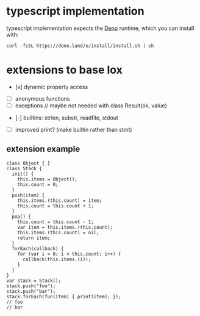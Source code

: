 # typescript implementation

typescript implementation expects the [Deno](https://github.com/denoland/deno)
runtime, which you can install with:

```
curl -fsSL https://deno.land/x/install/install.sh | sh
```

# extensions to base lox

- [v] dynamic property access
- [ ] anonymous functions
- [ ] exceptions // maybe not needed with class Result(ok, value)
- [-] builtins: strlen, substr, readfile, stdout
- [ ] improved print? (make builtin rather than stmt)

## extension example

```lox
class Object { }
class Stack {
  init() {
    this.items = Object();
    this.count = 0;
  }
  push(item) {
    this.items.(this.count) = item;
    this.count = this.count + 1;
  }
  pop() {
    this.count = this.count - 1;
    var item = this.items.(this.count);
    this.items.(this.count) = nil;
    return item;
  }
  forEach(callback) {
    for (var i = 0; i < this.count; i++) {
      callback(this.items.(i));
    }
  }
}
var stack = Stack();
stack.push("foo");
stack.push("bar");
stack.forEach(fun(item) { print(item); });
// foo
// bar
```
